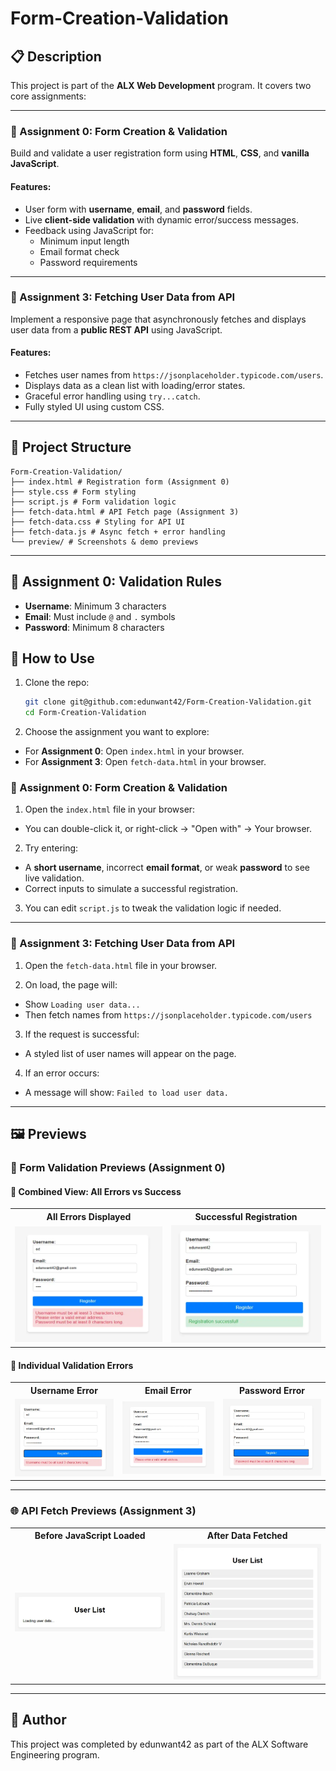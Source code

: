 # Form-Creation-Validation

## 📋 Description

This project is part of the **ALX Web Development** program. It covers two core assignments:

---

### 🧩 Assignment 0: Form Creation & Validation

Build and validate a user registration form using **HTML**, **CSS**, and **vanilla JavaScript**.

#### Features:

- User form with **username**, **email**, and **password** fields.
- Live **client-side validation** with dynamic error/success messages.
- Feedback using JavaScript for:
  - Minimum input length
  - Email format check
  - Password requirements

---

### 🔗 Assignment 3: Fetching User Data from API

Implement a responsive page that asynchronously fetches and displays user data from a **public REST API** using JavaScript.

#### Features:

- Fetches user names from `https://jsonplaceholder.typicode.com/users`.
- Displays data as a clean list with loading/error states.
- Graceful error handling using `try...catch`.
- Fully styled UI using custom CSS.

---

## 📁 Project Structure

```plaintext
Form-Creation-Validation/
├── index.html # Registration form (Assignment 0)
├── style.css # Form styling
├── script.js # Form validation logic
├── fetch-data.html # API Fetch page (Assignment 3)
├── fetch-data.css # Styling for API UI
├── fetch-data.js # Async fetch + error handling
└── preview/ # Screenshots & demo previews
```

---

## 🚦 Assignment 0: Validation Rules

- **Username**: Minimum 3 characters
- **Email**: Must include `@` and `.` symbols
- **Password**: Minimum 8 characters

## 🚀 How to Use

1. Clone the repo:
   ```bash
   git clone git@github.com:edunwant42/Form-Creation-Validation.git
   cd Form-Creation-Validation
   ```


2. Choose the assignment you want to explore:
 - For **Assignment 0**: Open `index.html` in your browser.
 - For **Assignment 3**: Open `fetch-data.html` in your browser.

### 🧩 Assignment 0: Form Creation & Validation

1. Open the `index.html` file in your browser:
 - You can double-click it, or right-click → "Open with" → Your browser.

2. Try entering:
 - A **short username**, incorrect **email format**, or weak **password** to see live validation.
 - Correct inputs to simulate a successful registration.

3. You can edit `script.js` to tweak the validation logic if needed.

---

### 🔗 Assignment 3: Fetching User Data from API

1. Open the `fetch-data.html` file in your browser.

2. On load, the page will:
 - Show `Loading user data...`
 - Then fetch names from `https://jsonplaceholder.typicode.com/users`

3. If the request is successful:
 - A styled list of user names will appear on the page.

4. If an error occurs:
 - A message will show: `Failed to load user data.`

---

## 🖼️ Previews

### 🧪 Form Validation Previews (Assignment 0)

#### 🔸 Combined View: All Errors vs Success

<div align="center">
<table>
  <tr>
    <th>All Errors Displayed</th>
    <th>Successful Registration</th>
  </tr>
  <tr>
    <td><img src="preview/error-all.webp" alt="All validation errors shown" width="300"></td>
    <td><img src="preview/success.webp" alt="Successful registration" width="300"></td>
  </tr>
</table>
</div>

#### 🔹 Individual Validation Errors

<div align="center">
<table>
  <tr>
    <th>Username Error</th>
    <th>Email Error</th>
    <th>Password Error</th>
  </tr>
  <tr>
    <td><img src="preview/error-username.webp" alt="Username too short" width="200"></td>
    <td><img src="preview/error-email.webp" alt="Invalid email" width="200"></td>
    <td><img src="preview/error-password.webp" alt="Short password" width="200"></td>
  </tr>
</table>
</div>

---

### 🌐 API Fetch Previews (Assignment 3)

<div align="center">
<table>
  <tr>
    <th>Before JavaScript Loaded</th>
    <th>After Data Fetched</th>
  </tr>
  <tr>
    <td><img src="preview/user-list-before.webp" alt="Before JS runs" width="300"></td>
    <td><img src="preview/user-list-after.webp" alt="User data loaded" width="300"></td>
  </tr>
</table>
</div>

---

## 🔐 Author

This project was completed by edunwant42 as part of the ALX Software Engineering program.
